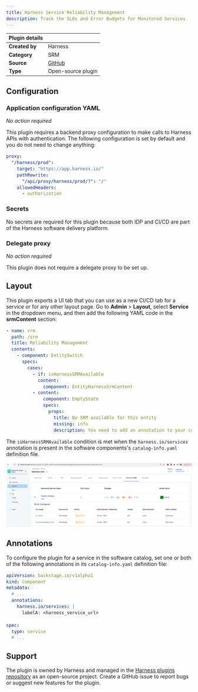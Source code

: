 ```yaml
---
title: Harness Service Reliability Management 
description: Track the SLOs and Error Budgets for Monitored Services
---
```


| Plugin details |                                                        |
| -------------- | ------------------------------------------------------ |
| **Created by** | Harness                                                |
| **Category**   | SRM                                                  |
| **Source**     | [GitHub](https://github.com/harness/backstage-plugins) |
| **Type**       | Open-source plugin                                     |

## Configuration

### Application configuration YAML

_No action required_

This plugin requires a backend proxy configuration to make calls to Harness APIs with authentication. The following configuration is set by default and you do not need to change anything:

```yaml
proxy:
  "/harness/prod":
    target: "https://app.harness.io/"
    pathRewrite:
      "/api/proxy/harness/prod/?": "/"
    allowedHeaders:
      - authorization
```

### Secrets

No secrets are required for this plugin because both IDP and CI/CD are part of the Harness software delivery platform.

### Delegate proxy

_No action required_

This plugin does not require a delegate proxy to be set up.

## Layout

This plugin exports a UI tab that you can use as a new CI/CD tab for a service or for any other layout page. Go to **Admin** > **Layout**, select **Service** in the dropdown menu, and then add the following YAML code in the **srmContent** section:

```yaml
- name: srm
  path: /srm
  title: Reliability Management
  contents:
    - component: EntitySwitch
      specs:
        cases:
          - if: isHarnessSRMAvailable
            content:
              component: EntityHarnessSrmContent
          - content:
              component: EmptyState
              specs:
                props:
                  title: No SRM available for this entity
                  missing: info
                  description: You need to add an annotation to your component if you want to enable SRM for it. You can read more about annotations in Backstage by clicking the button below.
```

The `isHarnessSRMAvailable` condition is met when the `harness.io/services` annotation is present in the software components's `catalog-info.yaml` definition file.

![](./static/srm-screenshot.png)

## Annotations

To configure the plugin for a service in the software catalog, set one or both of the following annotations in its `catalog-info.yaml` definition file:

```yaml
apiVersion: backstage.io/v1alpha1
kind: Component
metadata:
  # ...
  annotations:
    harness.io/services: |
      labelA: <harness_service_url>

spec:
  type: service
  # ...
```

## Support

The plugin is owned by Harness and managed in the [Harness plugins repository](https://github.com/harness/backstage-plugins) as an open-source project. Create a GitHub issue to report bugs or suggest new features for the plugin.
